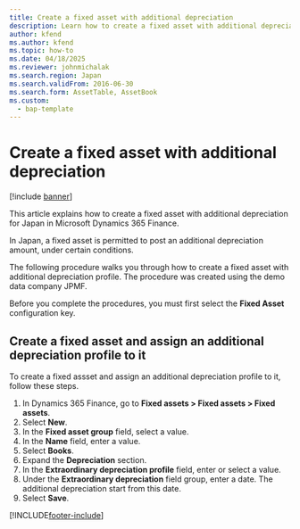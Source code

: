 ```yaml
---
title: Create a fixed asset with additional depreciation
description: Learn how to create a fixed asset with additional depreciation for Japan in Microsoft Dynamics 365 Finance.
author: kfend
ms.author: kfend
ms.topic: how-to
ms.date: 04/18/2025
ms.reviewer: johnmichalak
ms.search.region: Japan
ms.search.validFrom: 2016-06-30
ms.search.form: AssetTable, AssetBook
ms.custom: 
  - bap-template
---
```


# Create a fixed asset with additional depreciation

[!include [banner](../../includes/banner.md)]

This article explains how to create a fixed asset with additional depreciation for Japan in Microsoft Dynamics 365 Finance.

In Japan, a fixed asset is permitted to post an additional depreciation amount, under certain conditions. 

The following procedure walks you through how to create a fixed asset with additional depreciation profile. The procedure was created using the demo data company JPMF.

Before you complete the procedures, you must first select the **Fixed Asset** configuration key.

## Create a fixed asset and assign an additional depreciation profile to it

To create a fixed assset and assign an additional depreciation profile to it, follow these steps.

1. In Dynamics 365 Finance, go to **Fixed assets \> Fixed assets \> Fixed assets**.
1. Select **New**.
1. In the **Fixed asset group** field, select a value.
1. In the **Name** field, enter a value.
1. Select **Books**.
1. Expand the **Depreciation** section.
1. In the **Extraordinary depreciation profile** field, enter or select a value.
1. Under the **Extraordinary depreciation** field group, enter a date. The additional depreciation start from this date.  
1. Select **Save**.



[!INCLUDE[footer-include](../../../includes/footer-banner.md)]
